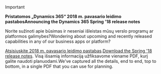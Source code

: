 > [!IMPORTANT]
> <span data-ttu-id="c4048-101">**Pristatomos „Dynamics 365“ 2018 m. pavasario leidimo pastabos**</span><span class="sxs-lookup"><span data-stu-id="c4048-101">**Announcing the Dynamics 365 Spring '18 release notes**</span></span>
>
> <span data-ttu-id="c4048-102">Norite sužinoti apie būsimas ir neseniai išleistas mūsų verslo programų ar platformos galimybes?</span><span class="sxs-lookup"><span data-stu-id="c4048-102">Wondering about upcoming and recently released capabilities in any of our business apps or platform?</span></span> 
> 
> <span data-ttu-id="c4048-103">[Atsisiųskite 2018 m. pavasario leidimo pastabas](https://go.microsoft.com/fwlink/?linkid=870424).</span><span class="sxs-lookup"><span data-stu-id="c4048-103">[Download the Spring '18 release notes](https://go.microsoft.com/fwlink/?linkid=870424).</span></span> <span data-ttu-id="c4048-104">Visą išsamią informaciją užfiksavome viename PDF, kurį galite naudoti planuodami.</span><span class="sxs-lookup"><span data-stu-id="c4048-104">We've captured all the details, end to end, top to bottom, in a single PDF that you can use for planning.</span></span> 
